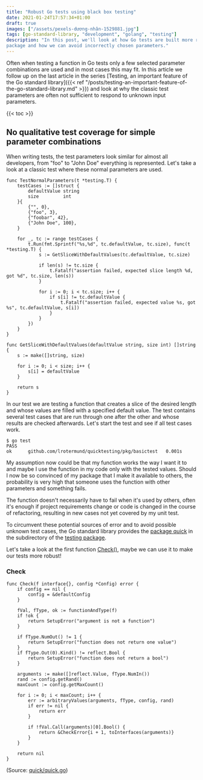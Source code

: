 ```yaml
---
title: "Robust Go tests using black box testing"
date: 2021-01-24T17:57:34+01:00
draft: true
images: ["/assets/pexels-dương-nhân-1529881.jpg"]
tags: [go-standard-library, "development", "golang", "testing"]
description: "In this post, we'll look at how Go tests are built more robustly with the quick 
package and how we can avoid incorrectly chosen parameters."
---
```


Often when testing a function in Go tests only a few selected parameter combinations are used and in 
most cases this may fit. In this article we follow up on the last article in the series 
[Testing, an important feature of the Go standard library]({{< ref "/posts/testing-an-important-feature-of-the-go-standard-library.md" >}}) and look at why the classic test 
parameters are often not sufficient to respond to unknown input parameters.

{{< toc >}}

## No qualitative test coverage for simple parameter combinations

When writing tests, the test parameters look similar for almost all developers, from "foo" to "John 
Doe" everything is represented. Let's take a look at a classic test where these normal parameters 
are used.

```golang
func TestNormalParameters(t *testing.T) {
	testCases := []struct {
		defaultValue string
		size         int
	}{
		{"", 0},
		{"foo", 3},
		{"foobar", 42},
		{"John Doe", 100},
	}

	for _, tc := range testCases {
		t.Run(fmt.Sprintf("%s,%d", tc.defaultValue, tc.size), func(t *testing.T) {
			s := GetSliceWithDefaultValues(tc.defaultValue, tc.size)

			if len(s) != tc.size {
				t.Fatalf("assertion failed, expected slice length %d, got %d", tc.size, len(s))
			}

			for i := 0; i < tc.size; i++ {
				if s[i] != tc.defaultValue {
					t.Fatalf("assertion failed, expected value %s, got %s", tc.defaultValue, s[i])
				}
			}
		})
	}
}

func GetSliceWithDefaultValues(defaultValue string, size int) []string {
	s := make([]string, size)

	for i := 0; i < size; i++ {
		s[i] = defaultValue
	}

	return s
}
```

In our test we are testing a function that creates a slice of the desired length and whose values 
are filled with a specified default value. The test contains several test cases that are run through 
one after the other and whose results are checked afterwards. Let's start the test and see if all 
test cases work.

```shell
$ go test
PASS
ok      github.com/lrotermund/quicktesting/pkg/basictest   0.001s
```

My assumption now could be that my function works the way I want it to and maybe I use the function 
in my code only with the tested values. Should I now be so convinced of my package that I make it 
available to others, the probability is very high that someone uses the function with other 
parameters and something fails. 

The function doesn't necessarily have to fail when it's used by others, often it's enough if project 
requirements change or code is changed in the course of refactoring, resulting in new cases not yet 
covered by my unit test. 

To circumvent these potential sources of error and to avoid possible unknown test cases, the Go 
standard library provides the [package quick](https://golang.org/pkg/testing/quick/) in the 
subdirectory of the [testing package](https://golang.org/pkg/testing/). 

Let's take a look at the first function 
[Check()](https://golang.org/src/testing/quick/quick.go?s=7499:7546#L253), maybe we can use it to 
make our tests more robust!

### Check

```golang
func Check(f interface{}, config *Config) error {
	if config == nil {
		config = &defaultConfig
	}

	fVal, fType, ok := functionAndType(f)
	if !ok {
		return SetupError("argument is not a function")
	}

	if fType.NumOut() != 1 {
		return SetupError("function does not return one value")
	}
	if fType.Out(0).Kind() != reflect.Bool {
		return SetupError("function does not return a bool")
	}

	arguments := make([]reflect.Value, fType.NumIn())
	rand := config.getRand()
	maxCount := config.getMaxCount()

	for i := 0; i < maxCount; i++ {
		err := arbitraryValues(arguments, fType, config, rand)
		if err != nil {
			return err
		}

		if !fVal.Call(arguments)[0].Bool() {
			return &CheckError{i + 1, toInterfaces(arguments)}
		}
	}

	return nil
}
```

(Source: [quick/quick.go](https://golang.org/src/testing/quick/quick.go?s=7499:7546#L253))